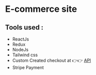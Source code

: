 # E-commerce site
## Tools used :
- ReactJs
- Redux
- NodeJs
- Tailwind css
- Custom Created checkout at 👉👉 [API](https://github.com/Akash-Tandale001/E-commerce-site-server)
- Stripe Payment
